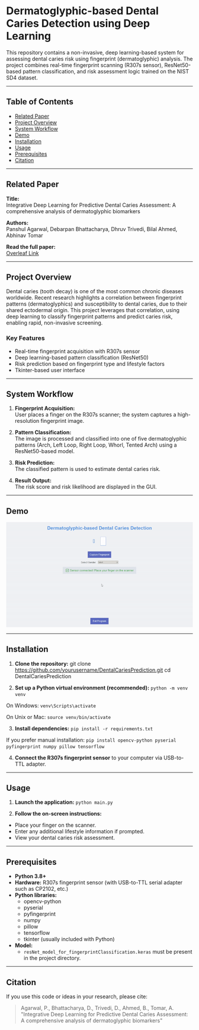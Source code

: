 # Dermatoglyphic-based Dental Caries Detection using Deep Learning

This repository contains a non-invasive, deep learning-based system for assessing dental caries risk using fingerprint (dermatoglyphic) analysis. The project combines real-time fingerprint scanning (R307s sensor), ResNet50-based pattern classification, and risk assessment logic trained on the NIST SD4 dataset.

---

## Table of Contents

- [Related Paper](#related-paper)
- [Project Overview](#project-overview)
- [System Workflow](#system-workflow)
- [Demo](#demo)
- [Installation](#installation)
- [Usage](#usage)
- [Prerequisites](#prerequisites)
- [Citation](#citation)

---

## Related Paper

**Title:**  
Integrative Deep Learning for Predictive Dental Caries Assessment: A comprehensive analysis of dermatoglyphic biomarkers

**Authors:**  
Panshul Agarwal, Debarpan Bhattacharya, Dhruv Trivedi, Bilal Ahmed, Abhinav Tomar

**Read the full paper:**  
[Overleaf Link](https://www.overleaf.com/read/gzjnfpkxcjxn#39e715)

---
## Project Overview

Dental caries (tooth decay) is one of the most common chronic diseases worldwide. Recent research highlights a correlation between fingerprint patterns (dermatoglyphics) and susceptibility to dental caries, due to their shared ectodermal origin. This project leverages that correlation, using deep learning to classify fingerprint patterns and predict caries risk, enabling rapid, non-invasive screening.

### Key Features

- Real-time fingerprint acquisition with R307s sensor
- Deep learning-based pattern classification (ResNet50)
- Risk prediction based on fingerprint type and lifestyle factors
- Tkinter-based user interface

---

## System Workflow

1. **Fingerprint Acquisition:**  
   User places a finger on the R307s scanner; the system captures a high-resolution fingerprint image.

2. **Pattern Classification:**  
   The image is processed and classified into one of five dermatoglyphic patterns (Arch, Left Loop, Right Loop, Whorl, Tented Arch) using a ResNet50-based model.

3. **Risk Prediction:**  
   The classified pattern is used to estimate dental caries risk.

4. **Result Output:**  
   The risk score and risk likelihood are displayed in the GUI.

---

## Demo

![Demo of Dermatoglyphic-based Dental Caries Detection](tutorial.gif)


---

## Installation

1. **Clone the repository:**
git clone https://github.com/yourusername/DentalCariesPrediction.git
cd DentalCariesPrediction



2. **Set up a Python virtual environment (recommended):**
```python -m venv venv```

On Windows:
```venv\Scripts\activate```

On Unix or Mac:
```source venv/bin/activate```



3. **Install dependencies:**
```pip install -r requirements.txt```


If you prefer manual installation:
```pip install opencv-python pyserial pyfingerprint numpy pillow tensorflow```



4. **Connect the R307s fingerprint sensor** to your computer via USB-to-TTL adapter.

---

## Usage

1. **Launch the application:**
```python main.py```


2. **Follow the on-screen instructions:**
- Place your finger on the scanner.
- Enter any additional lifestyle information if prompted.
- View your dental caries risk assessment.

---

## Prerequisites

- **Python 3.8+**
- **Hardware:** R307s fingerprint sensor (with USB-to-TTL serial adapter such as CP2102, etc.)
- **Python libraries:**
  - opencv-python
  - pyserial
  - pyfingerprint
  - numpy
  - pillow
  - tensorflow
  - tkinter (usually included with Python)
- **Model:**  
  - `resNet_model_for_fingerprintClassification.keras` must be present in the project directory.

---

## Citation

If you use this code or ideas in your research, please cite:
> Agarwal, P., Bhattacharya, D., Trivedi, D., Ahmed, B., Tomar, A.  
> "Integrative Deep Learning for Predictive Dental Caries Assessment: A comprehensive analysis of dermatoglyphic biomarkers"
